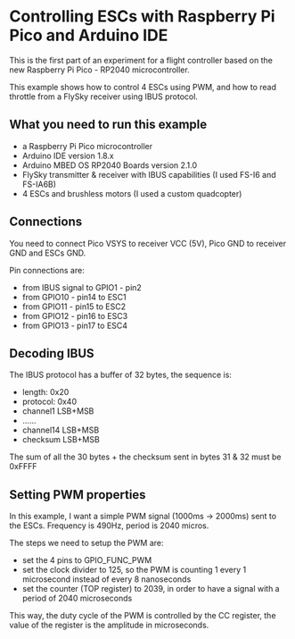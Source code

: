 # Controlling ESCs with Raspberry Pi Pico and Arduino IDE

This is the first part of an experiment for a flight controller based on the new Raspberry Pi Pico - RP2040 microcontroller.

This example shows how to control 4 ESCs using PWM, and how to read throttle from a FlySky receiver using IBUS protocol.

## What you need to run this example

- a Raspberry Pi Pico microcontroller
- Arduino IDE version 1.8.x
- Arduino MBED OS RP2040 Boards version 2.1.0 
- FlySky transmitter & receiver with IBUS capabilities (I used FS-I6 and FS-IA6B)
- 4 ESCs and brushless motors (I used a custom quadcopter)

## Connections

You need to connect Pico VSYS to receiver VCC (5V), Pico GND to receiver GND and ESCs GND.

Pin connections are:
- from IBUS signal to GPIO1 - pin2
- from GPIO10 - pin14 to ESC1
- from GPIO11 - pin15 to ESC2
- from GPIO12 - pin16 to ESC3
- from GPIO13 - pin17 to ESC4


## Decoding IBUS

The IBUS protocol has a buffer of 32 bytes, the sequence is:
- length: 0x20
- protocol: 0x40
- channel1 LSB+MSB
- ......
- channel14 LSB+MSB
- checksum LSB+MSB

The sum of all the 30 bytes + the checksum sent in bytes 31 & 32 must be 0xFFFF

## Setting PWM properties

In this example, I want a simple PWM signal (1000ms -> 2000ms) sent to the ESCs. Frequency is 490Hz, period is 2040 micros.

The steps we need to setup the PWM are:
- set the 4 pins to GPIO_FUNC_PWM
- set the clock divider to 125, so the PWM is counting 1 every 1 microsecond instead of every 8 nanoseconds
- set the counter (TOP register) to 2039, in order to have a signal with a period of 2040 microseconds

This way, the duty cycle of the PWM is controlled by the CC register, the value of the register is the amplitude in microseconds.

